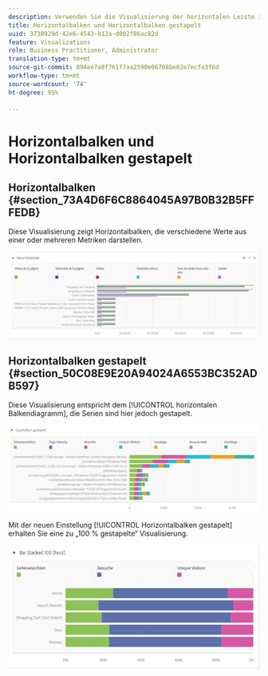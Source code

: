 ```yaml
---
description: Verwenden Sie die Visualisierung der horizontalen Leiste in einem Workspace-Projekt.
title: Horizontalbalken und Horizontalbalken gestapelt
uuid: 3730929d-42e6-4543-b12a-d002f86ac82d
feature: Visualizations
role: Business Practitioner, Administrator
translation-type: tm+mt
source-git-commit: 894ee7a8f761f7aa2590e06708be82e7ecfa3f6d
workflow-type: tm+mt
source-wordcount: '74'
ht-degree: 95%

---
```



# Horizontalbalken und Horizontalbalken gestapelt

## Horizontalbalken {#section_73A4D6F6C8864045A97B0B32B5FFFEDB}

Diese Visualisierung zeigt Horizontalbalken, die verschiedene Werte aus einer oder mehreren Metriken darstellen.

![](assets/horizontal_bar.png)

## Horizontalbalken gestapelt {#section_50C08E9E20A94024A6553BC352ADB597}

Diese Visualisierung entspricht dem [!UICONTROL horizontalen Balkendiagramm], die Serien sind hier jedoch gestapelt.

![](assets/horizontal-bar-stacked.png)

Mit der neuen Einstellung [!UICONTROL Horizontalbalken gestapelt] erhalten Sie eine zu „100 % gestapelte“ Visualisierung.

![](assets/horizstacked100.png)

